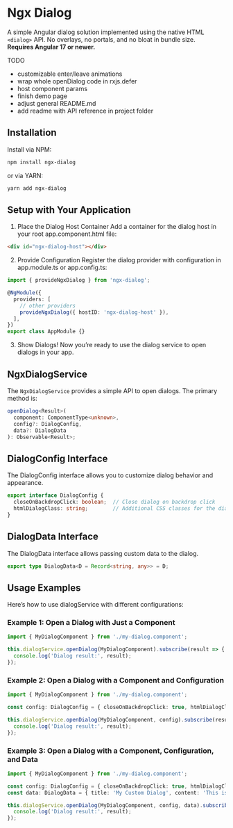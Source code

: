 # Ngx Dialog

A simple Angular dialog solution implemented using the native HTML `<dialog>` API. No overlays, no portals, and no bloat in bundle size.  
**Requires Angular 17 or newer.**

TODO  
- customizable enter/leave animations
- wrap whole openDialog code in rxjs.defer
- host component params
- finish demo page
- adjust general README.md
- add readme with API reference in project folder

## Installation

Install via NPM:
```bash
npm install ngx-dialog
```
or via YARN:
```bash
yarn add ngx-dialog
```

## Setup with Your Application
1) Place the Dialog Host Container
Add a container for the dialog host in your root app.component.html file:
```html
<div id="ngx-dialog-host"></div>
```
2) Provide Configuration
Register the dialog provider with configuration in app.module.ts or app.config.ts:
```typescript
import { provideNgxDialog } from 'ngx-dialog';

@NgModule({
  providers: [
    // other providers
    provideNgxDialog({ hostID: 'ngx-dialog-host' }),
  ],
})
export class AppModule {}
```
3) Show Dialogs!
Now you’re ready to use the dialog service to open dialogs in your app.

## NgxDialogService
The ```NgxDialogService``` provides a simple API to open dialogs. The primary method is:
```typescript
openDialog<Result>(
  component: ComponentType<unknown>,
  config?: DialogConfig,
  data?: DialogData
): Observable<Result>;
```

## DialogConfig Interface
The DialogConfig interface allows you to customize dialog behavior and appearance.
```typescript
export interface DialogConfig {
  closeOnBackdropClick: boolean;  // Close dialog on backdrop click
  htmlDialogClass: string;        // Additional CSS classes for the dialog
}
```

## DialogData Interface
The DialogData interface allows passing custom data to the dialog.
```typescript
export type DialogData<D = Record<string, any>> = D;
```

## Usage Examples
Here’s how to use dialogService with different configurations:
### Example 1: Open a Dialog with Just a Component
```typescript
import { MyDialogComponent } from './my-dialog.component';

this.dialogService.openDialog(MyDialogComponent).subscribe(result => {
  console.log('Dialog result:', result);
});
```
### Example 2: Open a Dialog with a Component and Configuration
```typescript
import { MyDialogComponent } from './my-dialog.component';

const config: DialogConfig = { closeOnBackdropClick: true, htmlDialogClass: 'my-dialog-class' };

this.dialogService.openDialog(MyDialogComponent, config).subscribe(result => {
  console.log('Dialog result:', result);
});
```
### Example 3: Open a Dialog with a Component, Configuration, and Data
```typescript
import { MyDialogComponent } from './my-dialog.component';

const config: DialogConfig = { closeOnBackdropClick: true, htmlDialogClass: 'my-dialog-class' };
const data: DialogData = { title: 'My Custom Dialog', content: 'This is the dialog content.' };

this.dialogService.openDialog(MyDialogComponent, config, data).subscribe(result => {
  console.log('Dialog result:', result);
});
```

